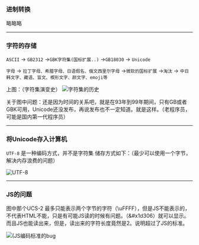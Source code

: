 ### 进制转换 ###
略略略

----
### 字符的存储 ###
`ASCII` -> `GB2312` ->`GBK字符集(国标扩展..)` ->`GB18030` -> `Unicode`

`字母` -> `拉丁字母、希腊字母、日语假名、俄文西里尔字母` ->`微软的国标扩展` ->`淘汰` -> `中日韩文字、藏语、盲文、楔形文字、颜文字、emoji等`


上图：（字符集演变史）
![字符集的历史](https://ooo.0o0.ooo/2017/09/23/59c67ec35787f.png 'History of Charset')

关于图中问题：还是因为时间的关系吧，就是在93年到99年期间，只有GB或者GBK可用，Unicode还没发布，再说发布也不一定知道。就是这样。（老程序员，可能是国内第一代程序员）

----
### 将Unicode存入计算机 ###

`UTF-8` 是一种编码方式，并不是字符集
储存方式如下：（最少可以使用一个字节，解决内存浪费的问题）

![UTF-8](https://ooo.0o0.ooo/2017/09/23/59c67db741aca.png '观察一哈规律')

----
### JS的问题 ###

图中那个UCS-2 最多只能表示两个字节的字符（\uFFFF），但是JS不能表示的，不代表HTML不能，只是有可能JS读的时候有问题。（&#x1d306）就可以显示。而且JS也能读出来，但是，读出来的字符长度竟然是2。说明超过了JS的标准。


![(JS编码标准的bug](https://ooo.0o0.ooo/2017/09/23/59c680aa7aa03.png 'JS自身语言缺陷')